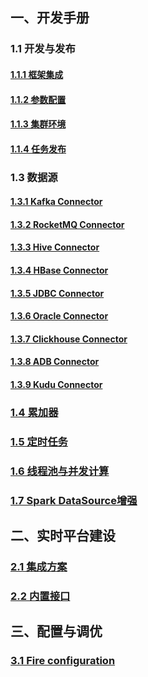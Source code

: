<!--
Licensed to the Apache Software Foundation (ASF) under one
or more contributor license agreements.  See the NOTICE file
distributed with this work for additional information
regarding copyright ownership.  The ASF licenses this file
to you under the Apache License, Version 2.0 (the
"License"); you may not use this file except in compliance
with the License.  You may obtain a copy of the License at

  http://www.apache.org/licenses/LICENSE-2.0

Unless required by applicable law or agreed to in writing,
software distributed under the License is distributed on an
"AS IS" BASIS, WITHOUT WARRANTIES OR CONDITIONS OF ANY
KIND, either express or implied.  See the License for the
specific language governing permissions and limitations
under the License.
-->



## 一、开发手册

### 1.1 开发与发布

#### [1.1.1 框架集成](dev/integration.md)

#### [1.1.2 参数配置](dev/config.md)

#### [1.1.3 集群环境](dev/engine-env.md)

#### [1.1.4 任务发布](dev/deploy-script.md)

### 	1.3 数据源

#### 		[1.3.1 Kafka Connector](connector/kafka.md)

#### 		[1.3.2 RocketMQ Connector](connector/rocketmq.md)

#### 		[1.3.3 Hive Connector](connector/hive.md)

#### 		[1.3.4 HBase Connector](connector/hbase.md)

#### 		[1.3.5 JDBC  Connector](connector/jdbc.md)

#### 		[1.3.6 Oracle  Connector](connector/oracle.md)

#### 		[1.3.7 Clickhouse  Connector](connector/clickhouse.md)

#### 		[1.3.8 ADB  Connector](connector/adb.md)

#### 		[1.3.9 Kudu  Connector](#)

### 	[1.4 累加器](accumulator.md)

### 	[1.5 定时任务](schedule.md)

### 	[1.6 线程池与并发计算](threadpool.md)

### 	[1.7 Spark DataSource增强](datasource.md)

## 二、实时平台建设

### 	[2.1 集成方案](platform.md)

### 	[2.2 内置接口](restful.md)

## 三、配置与调优

### 	[3.1 Fire configuration](properties.md)

